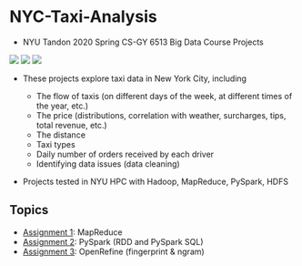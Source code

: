 # NYC-Taxi-Analysis
- NYU Tandon 2020 Spring CS-GY 6513 Big Data Course Projects

![](https://img.shields.io/badge/python-3.6.5-green)
![](https://img.shields.io/badge/Hadoop-3.1.1-green)
![](https://img.shields.io/badge/Spark-2.4.0-green)

- These projects explore taxi data in New York City, including
  - The flow of taxis (on different days of the week, at different times of the year, etc.)
  - The price (distributions, correlation with weather, surcharges, tips, total revenue, etc.) 
  - The distance
  - Taxi types
  - Daily number of orders received by each driver
  - Identifying data issues (data cleaning)
  
- Projects tested in NYU HPC with Hadoop, MapReduce, PySpark, HDFS

## Topics
- [Assignment 1](Assignment1/Assignment1.pdf): MapReduce
- [Assignment 2](Assignment2/Assignment2.pdf): PySpark (RDD and PySpark SQL)
- [Assignment 3](Assignment3/Assignment3.pdf): OpenRefine (fingerprint & ngram)

